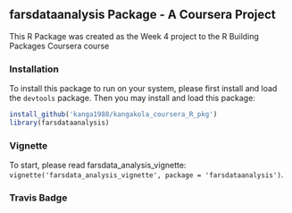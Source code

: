 
farsdataanalysis Package - A Coursera Project
---------------------------------------------

This R Package was created as the Week 4 project to the R Building Packages Coursera course

### Installation

To install this package to run on your system, please first install and load the `devtools` package. Then you may install and load this package:

``` r
install_github('kanga1988/kangakola_coursera_R_pkg')
library(farsdataanalysis)
```

### Vignette

To start, please read farsdata\_analysis\_vignette: `vignette('farsdata_analysis_vignette', package = 'farsdataanalysis')`.

### Travis Badge
